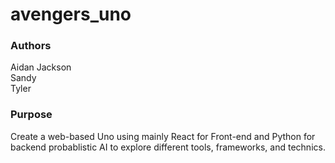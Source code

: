 # avengers_uno

### Authors

Aidan Jackson <br>
Sandy <br>
Tyler

### Purpose

Create a web-based Uno using mainly React for Front-end and Python for backend probablistic AI to explore different tools, frameworks, and technics. 